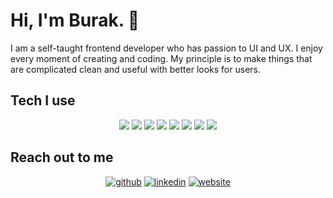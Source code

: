 <h1>Hi, I'm Burak. 👋</h1> 

<p>
  I am a self-taught frontend developer who has passion to UI and UX. I enjoy every moment of creating and coding. My principle is to make things that are complicated clean and useful with better looks for users.
</p>


<h2>Tech I use</h2>
<p align="center">
  <img src="https://img.shields.io/badge/React-20232A?style=for-the-badge&logo=react&logoColor=61DAFB" /> <img src="https://img.shields.io/badge/Redux-593D88?style=for-the-badge&logo=redux&logoColor=white" /> <img src="https://img.shields.io/badge/Vue.js-35495E?style=for-the-badge&logo=vue.js&logoColor=4FC08D"> <img src="https://img.shields.io/badge/JavaScript-F7DF1E?style=for-the-badge&logo=javascript&logoColor=black" /> <img src="https://img.shields.io/badge/Tailwind_CSS-38B2AC?style=for-the-badge&logo=tailwind-css&logoColor=white" /> <img src="https://img.shields.io/badge/Sass-CC6699?style=for-the-badge&logo=sass&logoColor=white" /> <img src="https://img.shields.io/badge/CSS3-1572B6?style=for-the-badge&logo=css3&logoColor=white" /> <img src="https://img.shields.io/badge/HTML5-E34F26?style=for-the-badge&logo=html5&logoColor=white" />
</p>

<h2>Reach out to me</h2>
<div align="center">
  
  [<img src='https://img.shields.io/badge/GitHub-100000?style=for-the-badge&logo=github&logoColor=white' alt='github'>](https://github.com/BurakOzcancf)  [<img src='https://img.shields.io/badge/LinkedIn-0077B5?style=for-the-badge&logo=linkedin&logoColor=white' alt='linkedin' >](https://www.linkedin.com/in/burakozcancf/)  [<img src='https://badgen.net/badge/burakozcan/portfolio/blue' alt='website'>](https://burakozcan.netlify.app/)    
</div>





<!--
**BurakOzcancf/BurakOzcancf** is a ✨ _special_ ✨ repository because its `README.md` (this file) appears on your GitHub profile.

Here are some ideas to get you started:

- 🔭 I’m currently working on ...
- 🌱 I’m currently learning ...
- 👯 I’m looking to collaborate on ...
- 🤔 I’m looking for help with ...
- 💬 Ask me about ...
- 📫 How to reach me: ...
- 😄 Pronouns: ...
- ⚡ Fun fact: ...
-->
